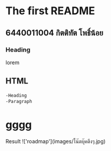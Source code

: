 # The first README
## 6440011004 กิตติทัต โพธิ์น้อย
### Heading

lorem
## HTML
    -Heading
    -Paragraph
<h1>gggg</h1>
Result
!['roadmap'](images/โน๊ตบุ๊คตึงๆ.jpg)